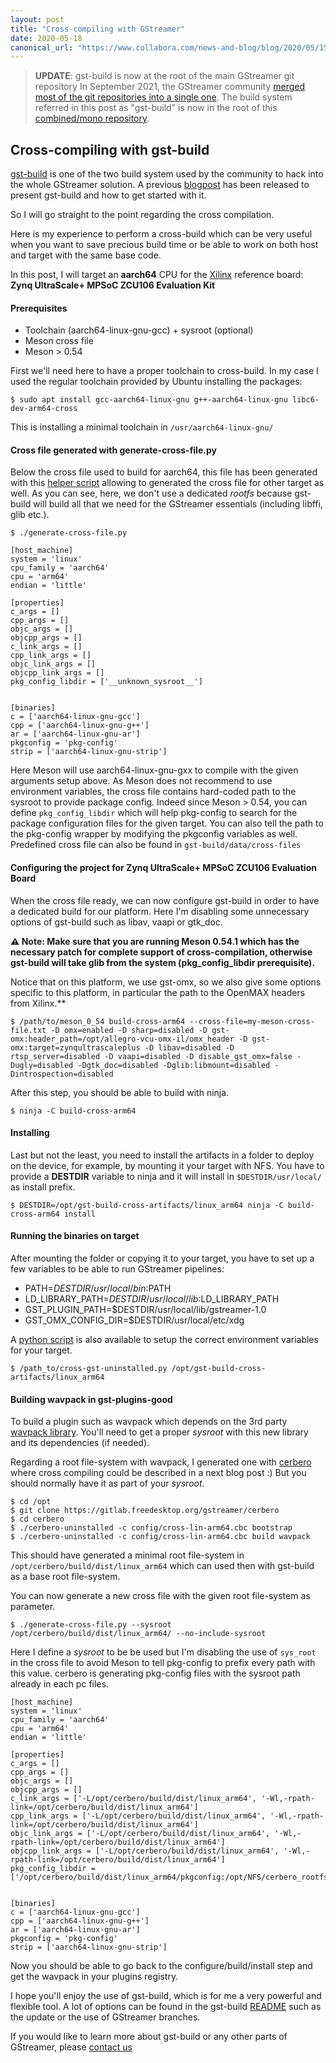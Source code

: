 ```yaml
---
layout: post
title: "Cross-compiling with GStreamer"
date: 2020-05-18
canonical_url: "https://www.collabora.com/news-and-blog/blog/2020/05/15/cross-compiling-with-gst-build-and-gstreamer/"
---
```



> **UPDATE**: gst-build is now at the root of the main GStreamer git repository
In September 2021, the GStreamer community [merged most of the git repositories into a single one](https://gstreamer.freedesktop.org/documentation/frequently-asked-questions/mono-repository.html?gi-language=c). The build system referred in this post as "gst-build" is now in the root of this [combined/mono repository](https://gitlab.freedesktop.org/gstreamer/gstreamer/).


## Cross-compiling with gst-build

[gst-build](https://gitlab.freedesktop.org/gstreamer/gst-build/) is one of the two build system used by the community to hack into the whole GStreamer solution.
A previous [blogpost](https://www.collabora.com/news-and-blog/) has been released to present gst-build and how to get started with it.

So I will go straight to the point regarding the cross compilation.

Here is my experience to perform a cross-build which can be very useful when you want to save precious build time or be able to work on both host and target with the same base code.

In this post, I will target an **aarch64** CPU for the [Xilinx](https://www.xilinx.com/) reference board: **Zynq UltraScale+ MPSoC ZCU106 Evaluation Kit**

#### Prerequisites

* Toolchain (aarch64-linux-gnu-gcc) + sysroot (optional)
* Meson cross file
* Meson > 0.54

First we'll need here to have a proper toolchain to cross-build. In my case I used the regular toolchain provided by Ubuntu installing the packages:

```
$ sudo apt install gcc-aarch64-linux-gnu g++-aarch64-linux-gnu libc6-dev-arm64-cross
```

This is installing a minimal toolchain in `/usr/aarch64-linux-gnu/`

#### Cross file generated with generate-cross-file.py

Below the cross file used to build for aarch64, this file has been generated with this [helper script](https://github.com/dabrain34/gstreamer-toolkit/blob/master/gst-build-helper/generate-cross-file.py) allowing to generated the cross file for other target as well.
As you can see, here, we don't use a dedicated *rootfs* because gst-build will build all that we need for the GStreamer essentials (including libffi, glib etc.).

```
$ ./generate-cross-file.py
```

```
[host_machine]
system = 'linux'
cpu_family = 'aarch64'
cpu = 'arm64'
endian = 'little'

[properties]
c_args = []
cpp_args = []
objc_args = []
objcpp_args = []
c_link_args = []
cpp_link_args = []
objc_link_args = []
objcpp_link_args = []
pkg_config_libdir = ['__unknown_sysroot__']


[binaries]
c = ['aarch64-linux-gnu-gcc']
cpp = ['aarch64-linux-gnu-g++']
ar = ['aarch64-linux-gnu-ar']
pkgconfig = 'pkg-config'
strip = ['aarch64-linux-gnu-strip']

```

Here Meson will use aarch64-linux-gnu-gxx to compile with the given arguments setup above. As Meson does not recommend to use environment variables, the cross file contains hard-coded path to the sysroot to provide package config.
Indeed since Meson > 0.54, you can define `pkg_config_libdir` which will help pkg-config to search for the package configuration files for the given target. You can also tell the path to the pkg-config wrapper by modifying the pkgconfig variables as well.
Predefined cross file can also be found in `gst-build/data/cross-files`


#### Configuring the project for Zynq UltraScale+ MPSoC ZCU106 Evaluation Board

When the cross file ready, we can now configure gst-build in order to have a dedicated build for our platform. Here I'm disabling some unnecessary options of gst-build such as libav, vaapi or gtk_doc.

**⚠ Note: Make sure that you are running Meson 0.54.1 which has the necessary patch for complete support of cross-compilation, otherwise gst-build will take glib from the system (pkg_config_libdir prerequisite).**

Notice that on this platform, we use gst-omx, so we also give some options specific to this platform, in particular the path to the OpenMAX headers from Xilinx.**

```
$ /path/to/meson_0_54 build-cross-arm64 --cross-file=my-meson-cross-file.txt -D omx=enabled -D sharp=disabled -D gst-omx:header_path=/opt/allegro-vcu-omx-il/omx_header -D gst-omx:target=zynqultrascaleplus -D libav=disabled -D rtsp_server=disabled -D vaapi=disabled -D disable_gst_omx=false -Dugly=disabled -Dgtk_doc=disabled -Dglib:libmount=disabled -Dintrospection=disabled

```

After this step, you should be able to build with ninja.

```
$ ninja -C build-cross-arm64
```

#### Installing

Last but not the least, you need to install the artifacts in a folder to deploy on the device, for example, by mounting it your target with NFS. You have to provide a **DESTDIR** variable to ninja and it will install in `$DESTDIR/usr/local/` as install prefix.

```
$ DESTDIR=/opt/gst-build-cross-artifacts/linux_arm64 ninja -C build-cross-arm64 install
```

#### Running the binaries on target


After mounting the folder or copying it to your target, you have to set up a few variables to be able to run GStreamer pipelines:

 * PATH=$DESTDIR/usr/local/bin:$PATH
 * LD_LIBRARY_PATH=$DESTDIR/usr/local/lib:$LD_LIBRARY_PATH
 * GST_PLUGIN_PATH=$DESTDIR/usr/local/lib/gstreamer-1.0
 * GST_OMX_CONFIG_DIR=$DESTDIR/usr/local/etc/xdg

A [python script](https://github.com/dabrain34/gstreamer-toolkit/blob/master/gst-build-helper/cross-gst-uninstalled.py) is also available to setup the correct environment variables for your target.

```
$ /path_to/cross-gst-uninstalled.py /opt/gst-build-cross-artifacts/linux_arm64
```

#### Building wavpack in gst-plugins-good

To build a plugin such as wavpack which depends on the 3rd party [wavpack library](https://github.com/dbry/WavPack). You'll need to get a proper *sysroot* with this new library and its dependencies (if needed).

Regarding a root file-system with wavpack, I generated one with [cerbero](https://gitlab.freedesktop.org/gstreamer/cerbero) where cross compiling could be described in a next blog post :) But you should normally have it as part of your *sysroot*.

```
$ cd /opt
$ git clone https://gitlab.freedesktop.org/gstreamer/cerbero
$ cd cerbero
$ ./cerbero-uninstalled -c config/cross-lin-arm64.cbc bootstrap
$ ./cerbero-uninstalled -c config/cross-lin-arm64.cbc build wavpack

```

This should have generated a minimal root file-system in `/opt/cerbero/build/dist/linux_arm64` which can used then with gst-build as a base root file-system.

You can now generate a new cross file with the given root file-system as parameter.

```
$ ./generate-cross-file.py --sysroot /opt/cerbero/build/dist/linux_arm64/ --no-include-sysroot
```

Here I define a *sysroot* to be be used but I'm disabling the use of `sys_root` in the cross file to avoid Meson to tell pkg-config to prefix every path with this value. cerbero is generating pkg-config files with the sysroot path already in each pc files.

```
[host_machine]
system = 'linux'
cpu_family = 'aarch64'
cpu = 'arm64'
endian = 'little'

[properties]
c_args = []
cpp_args = []
objc_args = []
objcpp_args = []
c_link_args = ['-L/opt/cerbero/build/dist/linux_arm64', '-Wl,-rpath-link=/opt/cerbero/build/dist/linux_arm64']
cpp_link_args = ['-L/opt/cerbero/build/dist/linux_arm64', '-Wl,-rpath-link=/opt/cerbero/build/dist/linux_arm64']
objc_link_args = ['-L/opt/cerbero/build/dist/linux_arm64', '-Wl,-rpath-link=/opt/cerbero/build/dist/linux_arm64']
objcpp_link_args = ['-L/opt/cerbero/build/dist/linux_arm64', '-Wl,-rpath-link=/opt/cerbero/build/dist/linux_arm64']
pkg_config_libdir = ['/opt/cerbero/build/dist/linux_arm64/pkgconfig:/opt/NFS/cerbero_rootfs/linux_arm64//usr/share/pkgconfig']


[binaries]
c = ['aarch64-linux-gnu-gcc']
cpp = ['aarch64-linux-gnu-g++']
ar = ['aarch64-linux-gnu-ar']
pkgconfig = 'pkg-config'
strip = ['aarch64-linux-gnu-strip']
```

Now you should be able to go back to the configure/build/install step and get the wavpack in your plugins registry.

I hope you'll enjoy the use of gst-build, which is for me a very powerful and flexible tool.
A lot of options can be found in the gst-build [README](https://gitlab.freedesktop.org/gstreamer/gst-build/README.md) such as the update
or the use of GStreamer branches.

If you would like to learn more about gst-build or any other parts of GStreamer, please [contact us](https://www.collabora.com/contact-us.html)
